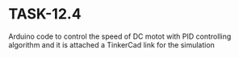 # TASK-12.4
Arduino code to control the speed of DC motot with PID controlling algorithm and it is attached a TinkerCad link for the simulation
